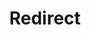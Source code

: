 ﻿---
layout: src/layouts/Redirect.astro
title: Redirect
redirect: https://yamldoc.liuyan.wang/docs/octopus-rest-api/tentacle.exe-command-line/import-certificate
pubDate:  2023-01-01
navSearch: false
navSitemap: false
navMenu: false
---
